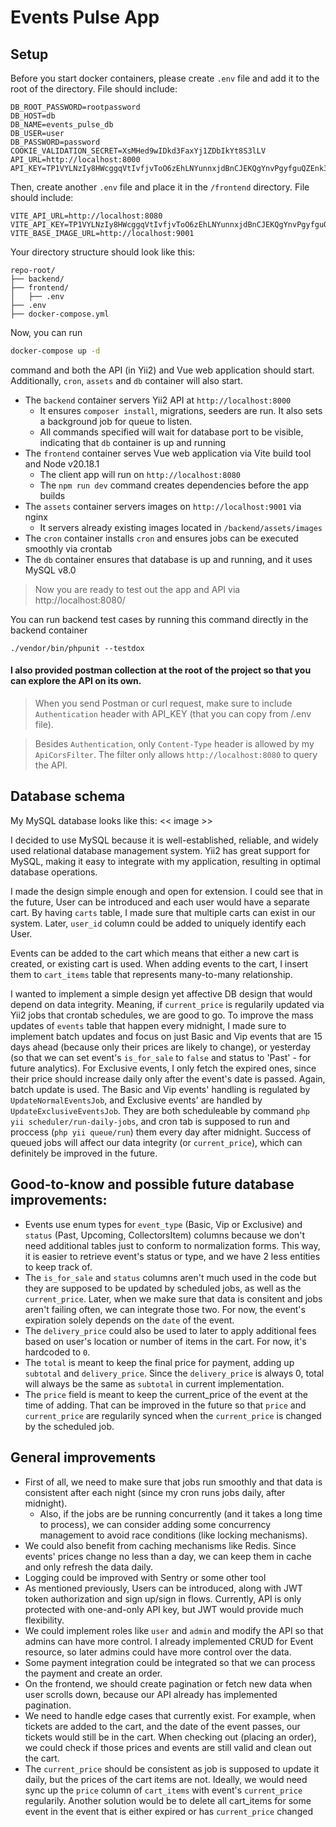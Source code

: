# Events Pulse App

## Setup

Before you start docker containers, please create `.env` file and add it to the root of the directory. File should include:
```
DB_ROOT_PASSWORD=rootpassword
DB_HOST=db
DB_NAME=events_pulse_db
DB_USER=user
DB_PASSWORD=password
COOKIE_VALIDATION_SECRET=XsMHed9wIDkd3FaxYj1ZDbIkYt8S3lLV
API_URL=http://localhost:8000
API_KEY=TP1VYLNzIy8HWcggqVtIvfjvToO6zEhLNYunnxjdBnCJEKQgYnvPgyfguQZEnk3H
```

Then, create another `.env` file and place it in the `/frontend` directory. File should include:
```
VITE_API_URL=http://localhost:8080
VITE_API_KEY=TP1VYLNzIy8HWcggqVtIvfjvToO6zEhLNYunnxjdBnCJEKQgYnvPgyfguQZEnk3H
VITE_BASE_IMAGE_URL=http://localhost:9001
```

Your directory structure should look like this:
```
repo-root/
├── backend/
├── frontend/
│   ├── .env
├── .env
├── docker-compose.yml
```

Now, you can run
```bash
docker-compose up -d
```
command and both the API (in Yii2) and Vue web application should start. Additionally, `cron`, `assets` and `db` container will also start.

- The `backend` container servers Yii2 API at `http://localhost:8000`
  - It ensures `composer install`, migrations, seeders are run. It also sets a background job for queue to listen.
  - All commands specified will wait for database port to be visible, indicating that `db` container is up and running
- The `frontend` container serves Vue web application via Vite build tool and Node v20.18.1
  -  The client app will run on `http://localhost:8080`
  - The `npm run dev` command creates dependencies before the app builds
- The `assets` container servers images on `http://localhost:9001` via nginx
  - It servers already existing images located in `/backend/assets/images`
- The `cron` container installs `cron` and ensures jobs can be executed smoothly via crontab
- The `db` container ensures that database is up and running, and it uses MySQL v8.0

>  Now you are ready to test out the app and API via http://localhost:8080/


You can run backend test cases by running this command directly in the backend container
```
./vendor/bin/phpunit --testdox
```

#### I also provided postman collection at the root of the project so that you can explore the API on its own.
> When you send Postman or curl request, make sure to include `Authentication` header with API_KEY (that you can copy from /.env file).


> Besides `Authentication`, only `Content-Type` header is allowed by my `ApiCorsFilter`. The filter only allows `http://localhost:8080` to query the API.

## Database schema
My MySQL database looks like this:
<< image >>

I decided to use MySQL because it is well-established, reliable, and widely used relational database management system. Yii2 has great support for MySQL, making it easy to integrate with my application, resulting in optimal database operations.

I made the design simple enough and open for extension. I could see that in the future, User can be introduced and each user would have a separate cart. By having `carts` table, I made sure that multiple carts can exist in our system. Later, `user_id` column could be added to uniquely identify each User.

Events can be added to the cart which means that either a new cart is created, or existing cart is used. When adding events to the cart, I insert them to `cart_items` table that represents many-to-many relationship.

I wanted to implement a simple design yet affective DB design that would depend on data integrity. Meaning, if `current_price` is regularily updated via Yii2 jobs that crontab schedules, we are good to go.
To improve the mass updates of `events` table that happen every midnight, I made sure to implement batch updates and focus on just Basic and Vip events that are 15 days ahead (because only their prices are likely to change), or yesterday (so that we can set event's `is_for_sale` to `false` and status to 'Past' - for future analytics).
For Exclusive events, I only fetch the expired ones, since their price should increase daily only after the event's date is passed. Again, batch update is used.
The Basic and Vip events' handling is regulated by `UpdateNormalEventsJob`, and Exclusive events' are handled by `UpdateExclusiveEventsJob`.
They are both scheduleable by command `php yii scheduler/run-daily-jobs`, and cron tab is supposed to run and proccess (`php yii queue/run`) them every day after midnight.
Success of queued jobs will affect our data integrity (or `current_price`), which can definitely be improved in the future.


## Good-to-know and possible future database improvements:
- Events use enum types for `event_type` (Basic, Vip or Exclusive) and `status` (Past, Upcoming, CollectorsItem) columns because we don't need additional tables just to conform to normalization forms. This way, it is easier to retrieve event's status or type, and we have 2 less entities to keep track of.
- The `is_for_sale` and `status` columns aren't much used in the code but they are supposed to be updated by scheduled jobs, as well as the `current_price`. Later, when we make sure that data is consitent and jobs aren't failing often, we can integrate those two. For now, the event's expiration solely depends on the `date` of the event.
- The `delivery_price` could also be used to later to apply additional fees based on user's location or number of items in the cart. For now, it's hardcoded to `0`.
- The `total` is meant to keep the final price for payment, adding up `subtotal` and `delivery_price`. Since the `delivery_price` is always 0, total will always be the same as `subtotal` in current implementation.
- The `price` field is meant to keep the current_price of the event at the time of adding. That can be improved in the future so that `price` and `current_price` are regularily synced when the `current_price` is changed by the scheduled job.


## General improvements
- First of all, we need to make sure that jobs run smoothly and that data is consistent after each night (since my cron runs jobs daily, after midnight).
  - Also, if the jobs are be running concurrently (and it takes a long time to process), we can consider adding some concurrency management to avoid race conditions (like locking mechanisms).
- We could also benefit from caching mechanisms like Redis. Since events' prices change no less than a day, we can keep them in cache and only refresh the data daily.
- Logging could be improved with Sentry or some other tool
- As mentioned previously, Users can be introduced, along with JWT token authorization and sign up/sign in flows. Currently, API is only protected with one-and-only API key, but JWT would provide much flexibility.
- We could implement roles like `user` and `admin` and modify the API so that admins can have more control. I already implemented CRUD for Event resource, so later admins could have more control over the data.
- Some payment integration could be integrated so that we can process the payment and create an order.
- On the frontend, we should create pagination or fetch new data when user scrolls down, because our API already has implemented pagination.
- We need to handle edge cases that currently exist. For example, when tickets are added to the cart, and the date of the event passes, our tickets would still be in the cart. When checking out (placing an order), we could check if those prices and events are still valid and clean out the cart.
 - The `current_price` should be consistent as job is supposed to update it daily, but the prices of the cart items are not. Ideally, we would need sync up the `price` column of `cart_items` with event's `current_price` regularily. Another solution would be to delete all cart_items for some event in the event that is either expired or has `current_price` changed

